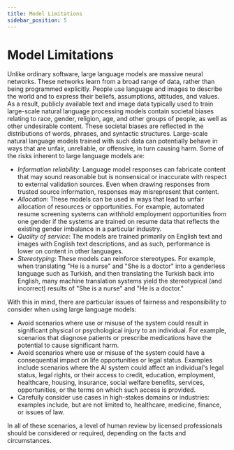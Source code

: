 ```yaml
---
title: Model Limitations
sidebar_position: 5
---
```


# Model Limitations

Unlike ordinary software, large language models are massive neural networks. These networks learn from a broad range of data, rather than being programmed explicitly. People use language and images to describe the world and to express their beliefs, assumptions, attitudes, and values. As a result, publicly available text and image data typically used to train large-scale natural language processing models contain societal biases relating to race, gender, religion, age, and other groups of people, as well as other undesirable content. These societal biases are reflected in the distributions of words, phrases, and syntactic structures. Large-scale natural language models trained with such data can potentially behave in ways that are unfair, unreliable, or offensive, in turn causing harm. Some of the risks inherent to large language models are:

- *Information reliability*: Language model responses can fabricate content that may sound reasonable but is nonsensical or inaccurate with respect to external validation sources. Even when drawing responses from trusted source information, responses may misrepresent that content.
- *Allocation*: These models can be used in ways that lead to unfair allocation of resources or opportunities. For example, automated resume screening systems can withhold employment opportunities from one gender if the systems are trained on resume data that reflects the existing gender imbalance in a particular industry. 
- *Quality of service*: The models are trained primarily on English text and images with English text descriptions, and as such, performance is lower on content in other languages. 
- *Stereotyping*: These models can reinforce stereotypes. For example, when translating "He is a nurse" and "She is a doctor" into a genderless language such as Turkish, and then translating the Turkish back into English, many machine translation systems yield the stereotypical (and incorrect) results of "She is a nurse" and "He is a doctor." 

With this in mind, there are particular issues of fairness and responsibility to consider when using large language models:

- Avoid scenarios where use or misuse of the system could result in significant physical or psychological injury to an individual. For example, scenarios that diagnose patients or prescribe medications have the potential to cause significant harm.
- Avoid scenarios where use or misuse of the system could have a consequential impact on life opportunities or legal status. Examples include scenarios where the AI system could affect an individual's legal status, legal rights, or their access to credit, education, employment, healthcare, housing, insurance, social welfare benefits, services, opportunities, or the terms on which such access is provided.
- Carefully consider use cases in high-stakes domains or industries: examples include, but are not limited to, healthcare, medicine, finance, or issues of law.

In all of these scenarios, a level of human review by licensed professionals should be considered or required, depending on the facts and circumstances.